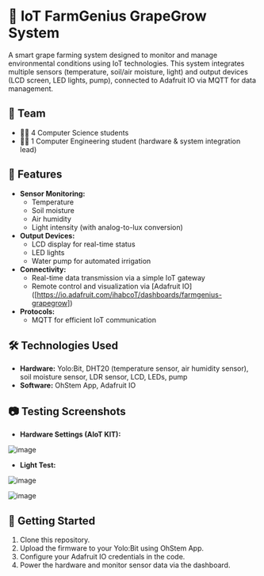 # 🍇 IoT FarmGenius GrapeGrow System

A smart grape farming system designed to monitor and manage environmental conditions using IoT technologies. This system integrates multiple sensors (temperature, soil/air moisture, light) and output devices (LCD screen, LED lights, pump), connected to Adafruit IO via MQTT for data management.

## 🤝 Team

- 👨‍💻 4 Computer Science students
- 👷‍♂️ 1 Computer Engineering student (hardware & system integration lead)

## 📌 Features

- **Sensor Monitoring:**
  - Temperature
  - Soil moisture
  - Air humidity
  - Light intensity (with analog-to-lux conversion)
- **Output Devices:**
  - LCD display for real-time status
  - LED lights
  - Water pump for automated irrigation
- **Connectivity:**
  - Real-time data transmission via a simple IoT gateway
  - Remote control and visualization via [Adafruit IO] ([https://io.adafruit.com/ihabcoT/dashboards/farmgenius-grapegrow])
- **Protocols:**
  - MQTT for efficient IoT communication

## 🛠 Technologies Used

- **Hardware:** Yolo:Bit, DHT20 (temperature sensor, air humidity sensor), soil moisture sensor, LDR sensor, LCD, LEDs, pump
- **Software:** OhStem App, Adafruit IO

## 📷 Testing Screenshots

- **Hardware Settings (AIoT KIT):**

![image](https://github.com/user-attachments/assets/8e0918e2-a865-471c-900e-2bb193106c0a)

- **Light Test:**

![image](https://github.com/user-attachments/assets/ef8791d1-e146-40fd-b0f9-6b4f09f2e528)

![image](https://github.com/user-attachments/assets/ddd278c0-aa17-4c42-9f7b-df1e7f71f065)


## 🚀 Getting Started

1. Clone this repository.
2. Upload the firmware to your Yolo:Bit using OhStem App.
3. Configure your Adafruit IO credentials in the code.
4. Power the hardware and monitor sensor data via the dashboard.
